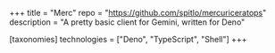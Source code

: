 +++
title = "Merc"
repo = "https://github.com/spitlo/mercuriceratops"
description = "A pretty basic client for Gemini, written for Deno"

[taxonomies]
technologies = ["Deno", "TypeScript", "Shell"]
+++